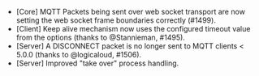 * [Core] MQTT Packets being sent over web socket transport are now setting the web socket frame boundaries correctly (#1499).
* [Client] Keep alive mechanism now uses the configured timeout value from the options (thanks to @Stannieman, #1495).
* [Server] A DISCONNECT packet is no longer sent to MQTT clients < 5.0.0 (thanks to @logicaloud, #1506).
* [Server] Improved "take over" process handling.
